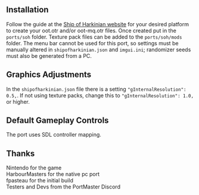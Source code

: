 ## Installation
Follow the guide at the [Ship of Harkinian website](https://www.shipofharkinian.com/setup-guide) for your desired platform to create your oot.otr and/or oot-mq.otr files. Once created put in the `ports/soh` folder. Texture pack files can be added to the `ports/soh/mods` folder. The menu bar cannot be used
for this port, so settings must be manually altered in `shipofharkinian.json` and `imgui.ini`; randomizer seeds must also be generated from a PC.

## Graphics Adjustments
In the `shipofharkinian.json` file there is a setting `"gInternalResolution": 0.5,`. If not using texture packs, change this to `"gInternalResolution": 1.0,` or higher.

## Default Gameplay Controls
The port uses SDL controller mapping.

## Thanks
Nintendo for the game  
HarbourMasters for the native pc port  
fpasteau for the initial build  
Testers and Devs from the PortMaster Discord  




